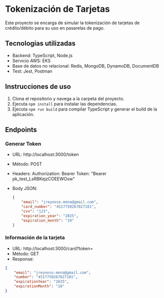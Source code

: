 # Tokenización de Tarjetas

Este proyecto se encarga de simular la tokenización de tarjetas de crédito/débito para su uso en pasarelas de pago.

## Tecnologías utilizadas

- Backend: TypeScript, Node.js
- Servicio AWS: EKS
- Base de datos no relacional: Redis, MongoDB, DynamoDB, DocumentDB
- Test: Jest, Postman

## Instrucciones de uso

1. Clona el repositorio y navega a la carpeta del proyecto.
2. Ejecuta `npm install` para instalar las dependencias.
3. Ejecuta `npm run build` para compilar TypeScript y generar el build de la aplicación.

## Endpoints

### Generar Token

- URL: http://localhost:3000/token
- Método: POST
- Headers: Authorization: Bearer Token: "Bearer pk_test_LsRBKejzCOEEWOsw"
- Body JSON:

  ```json
  {
      "email": "jreynoso.mena@gmail.com",
      "card_number": "4517750267827101",
      "cvv": "123",
      "expiration_year": "2025",
      "expiration_month": "10"
  }
  
### Información de la tarjeta

- URL: http://localhost:3000/card?token=<token>
- Método: GET
- Response:

```json
{
    "email": "jreynoso.mena@gmail.com",
    "number": "4517750267827101",
    "expirationYear": "2025",
    "expirationMonth": "10"
}
```



